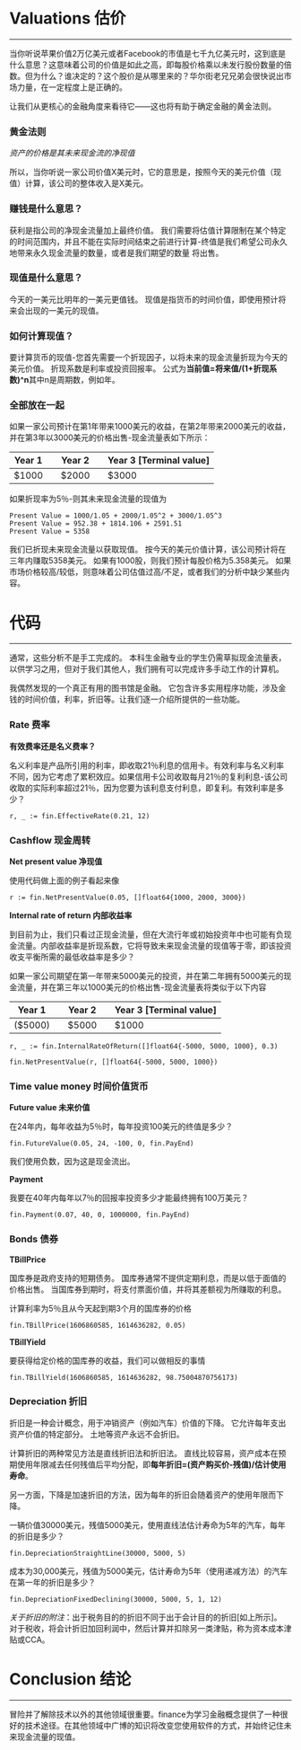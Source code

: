 # Valuations 估价
--------------------------------------
当你听说苹果价值2万亿美元或者Facebook的市值是七千九亿美元时，这到底是什么意思？这意味着公司的价值是如此之高，即每股价格乘以未发行股份数量的倍数。但为什么？谁决定的？这个股价是从哪里来的？华尔街老兄兄弟会很快说出市场力量，在一定程度上是正确的。

让我们从更核心的金融角度来看待它——这也将有助于确定金融的黄金法则。

### 黄金法则

_资产的价格是其未来现金流的净现值_

所以，当你听说一家公司价值X美元时，它的意思是，按照今天的美元价值（现值）计算，该公司的整体收入是X美元。

### 赚钱是什么意思？

获利是指公司的净现金流量加上最终价值。 我们需要将估值计算限制在某个特定的时间范围内，并且不能在实际时间结束之前进行计算-终值是我们希望公司永久地带来永久现金流量的数量，或者是我们期望的数量 将出售。

### 现值是什么意思？

今天的一美元比明年的一美元更值钱。 现值是指货币的时间价值，即使用预计将来会出现的一美元的现值。

### 如何计算现值？

要计算货币的现值-您首先需要一个折现因子，以将未来的现金流量折现为今天的美元价值。 折现系数是利率或投资回报率。 公式为**当前值=将来值/(1+折现系数)^n**其中n是周期数，例如年。

### 全部放在一起

如果一家公司预计在第1年带来1000美元的收益，在第2年带来2000美元的收益，并在第3年以3000美元的价格出售-现金流量表如下所示：

<table><thead><tr><th>Year 1</th><th></th><th>Year 2</th><th></th><th>Year 3 [Terminal value]</th></tr></thead><tbody><tr><td>$1000</td><td></td><td>$2000</td><td></td><td>$3000</td></tr></tbody></table>

如果折现率为5％-则其未来现金流量的现值为

```
Present Value = 1000/1.05 + 2000/1.05^2 + 3000/1.05^3
Present Value = 952.38 + 1814.106 + 2591.51
Present Value = 5358
```

我们已折现未来现金流量以获取现值。 按今天的美元价值计算，该公司预计将在三年内赚取5358美元。 如果有1000股，则我们预计每股价格为5.358美元。 如果市场价格较高/较低，则意味着公司估值过高/不足，或者我们的分析中缺少某些内容。

# 代码
--------------------------------------------------------

通常，这些分析不是手工完成的。 本科生金融专业的学生仍需草拟现金流量表，以供学习之用，但对于我们其他人，我们拥有可以完成许多手动工作的计算机。

我偶然发现的一个真正有用的图书馆是金融。 它包含许多实用程序功能，涉及金钱的时间价值，利率，折旧等。让我们逐一介绍所提供的一些功能。

### Rate 费率

**有效费率还是名义费率？**

名义利率是产品所引用的利率，即收取21％利息的信用卡。有效利率与名义利率不同，因为它考虑了累积效应。如果信用卡公司收取每月21％的复利利息-该公司收取的实际利率超过21％，因为您要为该利息支付利息，即复利。有效利率是多少？

```
r, _ := fin.EffectiveRate(0.21, 12)
```

### Cashflow 现金周转

**Net present value 净现值**

使用代码做上面的例子看起来像

```
r := fin.NetPresentValue(0.05, []float64{1000, 2000, 3000})
```

**Internal rate of return 内部收益率**

到目前为止，我们只看过正现金流量，但在大流行年或初始投资年中也可能有负现金流量。内部收益率是折现系数，它将导致未来现金流量的现值等于零，即该投资收支平衡所需的最低收益率是多少？

如果一家公司期望在第一年带来5000美元的投资，并在第二年拥有5000美元的现金流量，并在第三年以1000美元的价格出售-现金流量表将类似于以下内容

<table><thead><tr><th>Year 1</th><th></th><th>Year 2</th><th></th><th>Year 3 [Terminal value]</th></tr></thead><tbody><tr><td>($5000)</td><td></td><td>$5000</td><td></td><td>$1000</td></tr></tbody></table>

```
r, _ := fin.InternalRateOfReturn([]float64{-5000, 5000, 1000}, 0.3) 

fin.NetPresentValue(r, []float64{-5000, 5000, 1000})
```

### Time value money 时间价值货币

**Future value 未来价值**

在24年内，每年收益为5％时，每年投资100美元的终值是多少？

```
fin.FutureValue(0.05, 24, -100, 0, fin.PayEnd)
```

我们使用负数，因为这是现金流出。

**Payment**

我要在40年内每年以7％的回报率投资多少才能最终拥有100万美元？

```
fin.Payment(0.07, 40, 0, 1000000, fin.PayEnd)
```

### Bonds 债券

**TBillPrice**

国库券是政府支持的短期债务。 国库券通常不提供定期利息，而是以低于面值的价格出售。 当国库券到期时，将支付票面价值，并将其差额视为所赚取的利息。

计算利率为5％且从今天起到期3个月的国库券的价格

```
fin.TBillPrice(1606860585, 1614636282, 0.05)
```

**TBillYield**

要获得给定价格的国库券的收益，我们可以做相反的事情

```
fin.TBillYield(1606860585, 1614636282, 98.75004870756173)
```

### Depreciation 折旧

折旧是一种会计概念，用于冲销资产（例如汽车）价值的下降。 它允许每年支出资产价值的特定部分。 土地等资产永远不会折旧。

计算折旧的两种常见方法是直线折旧法和折旧法。 直线比较容易，资产成本在预期使用年限减去任何残值后平均分配，即**每年折旧=(资产购买价-残值)/估计使用寿命**。

另一方面，下降是加速折旧的方法，因为每年的折旧会随着资产的使用年限而下降。


一辆价值30000美元，残值5000美元，使用直线法估计寿命为5年的汽车，每年的折旧是多少？

```
fin.DepreciationStraightLine(30000, 5000, 5)
```

成本为30,000美元，残值为5000美元，估计寿命为5年（使用递减方法）的汽车在第一年的折旧是多少？

```
fin.DepreciationFixedDeclining(30000, 5000, 5, 1, 12)
```

_关于折旧的附注_：出于税务目的的折旧不同于出于会计目的的折旧[如上所示]。 对于税收，将会计折旧加回利润中，然后计算并扣除另一类津贴，称为资本成本津贴或CCA。

# Conclusion 结论
--------------------------------------

冒险并了解除技术以外的其他领域很重要。finance为学习金融概念提供了一种很好的技术途径。在其他领域中广博的知识将改变您使用软件的方式，并始终记住未来现金流量的现值。